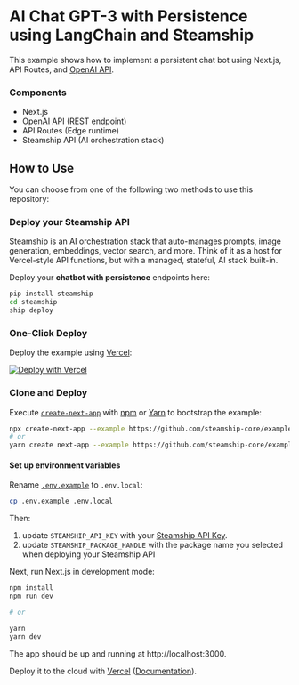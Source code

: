 # AI Chat GPT-3 with Persistence using LangChain and Steamship

This example shows how to implement a persistent chat bot using Next.js, API Routes, and [OpenAI API](https://beta.openai.com/docs/api-reference/completions/create).

### Components

- Next.js
- OpenAI API (REST endpoint)
- API Routes (Edge runtime)
- Steamship API (AI orchestration stack)

## How to Use

You can choose from one of the following two methods to use this repository:

### Deploy your Steamship API

Steamship is an AI orchestration stack that auto-manages prompts, image generation, embeddings, vector search, and more.
Think of it as a host for Vercel-style API functions, but with a managed, stateful, AI stack built-in.

Deploy your **chatbot with persistence** endpoints here:

```bash
pip install steamship
cd steamship
ship deploy
```

### One-Click Deploy

Deploy the example using [Vercel](https://vercel.com?utm_source=github&utm_medium=readme&utm_campaign=vercel-examples):

[![Deploy with Vercel](https://vercel.com/button)](https://vercel.com/new/clone?repository-url=https://github.com/steamship-core/examples/tree/main/vercel/ai-chatgpt-with-persistence&project-name=ai-chatgpt-with-steamship&repository-name=ai-chatgpt-with-persistence&env=STEAMSHIP_API_KEY,STEAMSHIP_PACKAGE_HANDLE)

### Clone and Deploy

Execute [`create-next-app`](https://github.com/vercel/next.js/tree/canary/packages/create-next-app) with [npm](https://docs.npmjs.com/cli/init) or [Yarn](https://yarnpkg.com/lang/en/docs/cli/create/) to bootstrap the example:

```bash
npx create-next-app --example https://github.com/steamship-core/examples/tree/main/vercel/ai-chatgpt-with-persistence
# or
yarn create next-app --example https://github.com/steamship-core/examples/tree/main/vercel/ai-chatgpt-with-persistence
```

#### Set up environment variables

Rename [`.env.example`](.env.example) to `.env.local`:

```bash
cp .env.example .env.local
```

Then:

1. update `STEAMSHIP_API_KEY` with your [Steamship API Key](https://steamship/account/api).
2. update `STEAMSHIP_PACKAGE_HANDLE` with the package name you selected when deploying your Steamship API

Next, run Next.js in development mode:

```bash
npm install
npm run dev

# or

yarn
yarn dev
```

The app should be up and running at http://localhost:3000.

Deploy it to the cloud with [Vercel](https://vercel.com/new?utm_source=github&utm_medium=readme&utm_campaign=steamship-ai-chatgpt) ([Documentation](https://nextjs.org/docs/deployment)).
